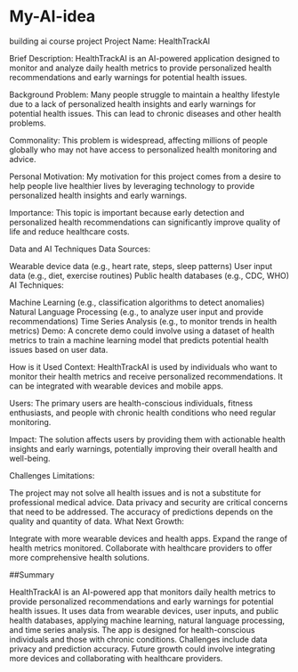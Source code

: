# My-AI-idea
building ai course project
Project Name: HealthTrackAI

Brief Description: HealthTrackAI is an AI-powered application designed to monitor and analyze daily health metrics to provide personalized health recommendations and early warnings for potential health issues.

Background
Problem: Many people struggle to maintain a healthy lifestyle due to a lack of personalized health insights and early warnings for potential health issues. This can lead to chronic diseases and other health problems.

Commonality: This problem is widespread, affecting millions of people globally who may not have access to personalized health monitoring and advice.

Personal Motivation: My motivation for this project comes from a desire to help people live healthier lives by leveraging technology to provide personalized health insights and early warnings.

Importance: This topic is important because early detection and personalized health recommendations can significantly improve quality of life and reduce healthcare costs.

Data and AI Techniques
Data Sources:

Wearable device data (e.g., heart rate, steps, sleep patterns)
User input data (e.g., diet, exercise routines)
Public health databases (e.g., CDC, WHO)
AI Techniques:

Machine Learning (e.g., classification algorithms to detect anomalies)
Natural Language Processing (e.g., to analyze user input and provide recommendations)
Time Series Analysis (e.g., to monitor trends in health metrics)
Demo: A concrete demo could involve using a dataset of health metrics to train a machine learning model that predicts potential health issues based on user data.

How is it Used
Context: HealthTrackAI is used by individuals who want to monitor their health metrics and receive personalized recommendations. It can be integrated with wearable devices and mobile apps.

Users: The primary users are health-conscious individuals, fitness enthusiasts, and people with chronic health conditions who need regular monitoring.

Impact: The solution affects users by providing them with actionable health insights and early warnings, potentially improving their overall health and well-being.

Challenges
Limitations:

The project may not solve all health issues and is not a substitute for professional medical advice.
Data privacy and security are critical concerns that need to be addressed.
The accuracy of predictions depends on the quality and quantity of data.
What Next
Growth:

Integrate with more wearable devices and health apps.
Expand the range of health metrics monitored.
Collaborate with healthcare providers to offer more comprehensive health solutions.


##Summary

HealthTrackAI is an AI-powered app that monitors daily health metrics to provide personalized recommendations and early warnings for potential health issues. It uses data from wearable devices, user inputs, and public health databases, applying machine learning, natural language processing, and time series analysis. The app is designed for health-conscious individuals and those with chronic conditions. Challenges include data privacy and prediction accuracy. Future growth could involve integrating more devices and collaborating with healthcare providers.

